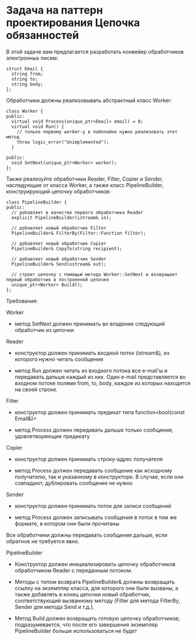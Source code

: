 # Задача на паттерн проектирования Цепочка обязанностей

В этой задаче вам предлагается разработать конвейер обработчиков электронных писем:
```
struct Email {
  string from;
  string to;
  string body;
};
```
Обработчики должны реализовывать абстрактный класс Worker:
```
class Worker {
public:
  virtual void Process(unique_ptr<Email> email) = 0;
  virtual void Run() {
    // только первому worker-у в пайплайне нужно реализовать этот метод
    throw logic_error("Unimplemented");
  }

public:
  void SetNext(unique_ptr<Worker> worker);
};
```
Также реализуйте обработчики Reader, Filter, Copier и Sender, наследующие от класса Worker, а также класс PipelineBuilder, конструирующий цепочку обработчиков:  
```
class PipelineBuilder {
public:
  // добавляет в качестве первого обработчика Reader
  explicit PipelineBuilder(istream& in);

  // добавляет новый обработчик Filter
  PipelineBuilder& FilterBy(Filter::Function filter);

  // добавляет новый обработчик Copier
  PipelineBuilder& CopyTo(string recipient);

  // добавляет новый обработчик Sender
  PipelineBuilder& Send(ostream& out);

  // строит цепочку с помощью метода Worker::SetNext и возвращает первый обработчик в построенной цепочке
  unique_ptr<Worker> Build();
};
```
Требования:

Worker

   * метод SetNext должен принимать во владение следующий обработчик из цепочки

Reader

   * конструктор должен принимать входной поток (istream&), из которого нужно читать сообщения

   * метод Run должен читать из входного потока все e-mail'ы и передавать дальше каждый из них. Один e-mail представляется во входном потоке полями from, to, body, каждое из которых находится на своей строке.

Filter

   * конструктор должен принимать предикат типа function<bool(const Email&)>

   * метод Process должен передавать дальше только сообщения, удовлетворяющие предикату

Copier

   * конструктор должен принимать строку-адрес получателя

   * метод Process должен передавать сообщение как исходному получателю, так и указанному
    в конструкторе. В случае, если они совпадают, дублировать сообщение не нужно

Sender

   * конструктор должен принимать поток для записи сообщений

   * метод Process должен записывать сообщения в поток в том же формате, в котором они были прочитаны

Все обработчики должны передавать сообщения дальше, если обратное не требуется явно.

PipelineBuilder

   * Конструктор должен инициализировать цепочку обработчиков обработчиком Reader с переданным потоком.

   * Методы с типом возврата PipelineBuilder& должны возвращать ссылку на экземпляр класса, для которого они были вызваны, а также добавлять в конец цепочки новый обработчик, соответствующий вызванному методу (Filter для метода FilterBy, Sender для метода Send и т.д.).

   * Метод Build должен возвращать готовую цепочку обработчиков; подразумевается, что после его завершения экземпляр PipelineBuilder больше использоваться не будет
